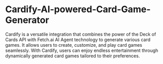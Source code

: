 # Cardify-AI-powered-Card-Game-Generator
Cardify is a versatile integration that combines the power of the Deck of Cards API with Fetch.ai AI Agent technology to generate various card games. It allows users to create, customize, and play card games seamlessly. With Cardify, users can enjoy endless entertainment through dynamically generated card games tailored to their preferences.
